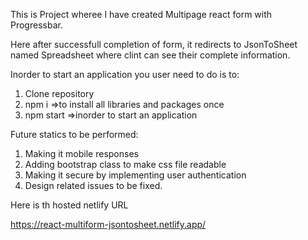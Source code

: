 This is Project wheree I have created Multipage react form with Progressbar.

Here after successfull completion of form, it redirects to JsonToSheet named Spreadsheet where clint can see their complete information.

Inorder to start an application you user need to do is to:

1) Clone repository
2) npm i =>to install all libraries and packages once
3) npm start =>inorder to start an application

Future statics to be performed:

1) Making it mobile responses
2) Adding bootstrap class to make css file readable
3) Making it secure by implementing user authentication
4) Design related issues to be fixed.



Here is th hosted netlify URL

https://react-multiform-jsontosheet.netlify.app/
